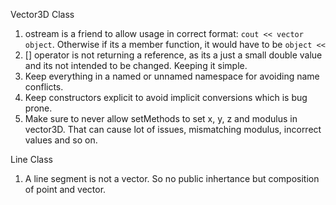 Vector3D Class

1. ostream is a friend to allow usage in correct format: `cout << vector object`. Otherwise if its a member function, it would have to be `object << `
2. [] operator is not returning a reference, as its a just a small double value and its not intended to be changed. Keeping it simple.
3. Keep everything in a named or unnamed namespace for avoiding name conflicts.
4. Keep constructors explicit to avoid implicit conversions which is bug prone.
5. Make sure to never allow setMethods to set x, y, z and modulus in vector3D. That can cause lot of issues, mismatching modulus, incorrect values and so on.

Line Class

1. A line segment is not a vector. So no public inhertance but composition of point and vector.